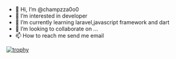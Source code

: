 - 👋 Hi, I’m @champzza0o0
- 👀 I’m interested in developer
- 🌱 I’m currently learning laravel,javascript framework and dart
- 💞️ I’m looking to collaborate on ...
- 📫 How to reach me send me email


[![trophy](https://github-profile-trophy.vercel.app/?username=champzza0o0)](https://github.com/ryo-ma/github-profile-trophy)
